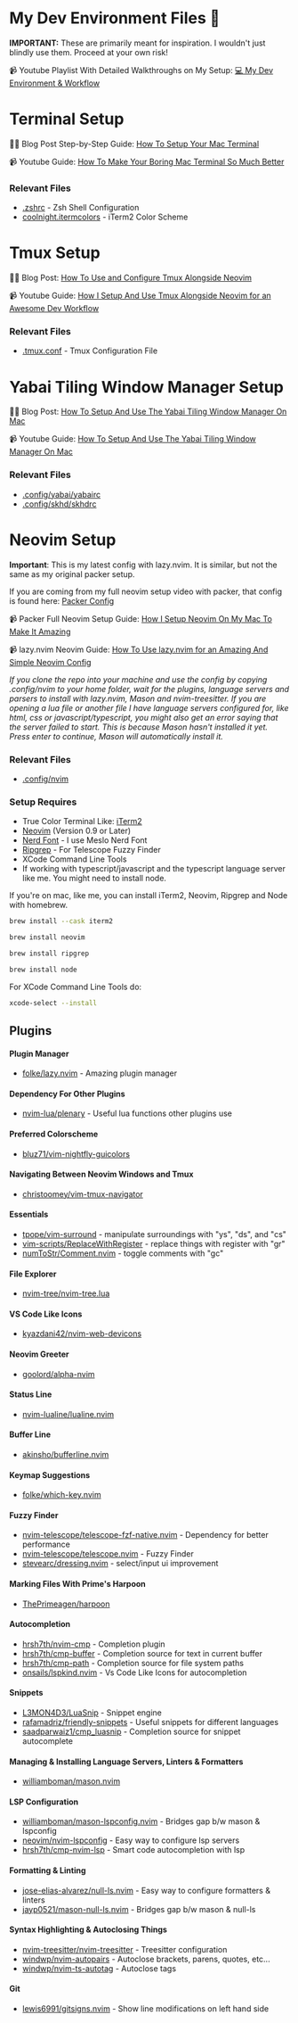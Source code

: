 # My Dev Environment Files 🚀

**IMPORTANT:** These are primarily meant for inspiration. I wouldn't just blindly use them. Proceed at your own risk!

📹 Youtube Playlist With Detailed Walkthroughs on My Setup: [💻 My Dev Environment & Workflow](https://youtube.com/playlist?list=PLnu5gT9QrFg36OehOdECFvxFFeMHhb_07)

# Terminal Setup

✍🏼 Blog Post Step-by-Step Guide: [How To Setup Your Mac Terminal](https://josean.com/posts/terminal-setup)

📹 Youtube Guide: [How To Make Your Boring Mac Terminal So Much Better](https://www.youtube.com/watch?v=CF1tMjvHDRA&list=PLnu5gT9QrFg36OehOdECFvxFFeMHhb_07&index=2&t=479s)

### Relevant Files

- [.zshrc](.zshrc) - Zsh Shell Configuration
- [coolnight.itermcolors](coolnight.itermcolors) - iTerm2 Color Scheme

# Tmux Setup

✍🏼 Blog Post: [How To Use and Configure Tmux Alongside Neovim](https://josean.com/posts/tmux-setup)

📹 Youtube Guide: [How I Setup And Use Tmux Alongside Neovim for an Awesome Dev Workflow](https://youtu.be/U-omALWIBos)

### Relevant Files

- [.tmux.conf](.tmux.conf) - Tmux Configuration File

# Yabai Tiling Window Manager Setup

✍🏼 Blog Post: [How To Setup And Use The Yabai Tiling Window Manager On Mac](https://josean.com/posts/yabai-setup)

📹 Youtube Guide: [How To Setup And Use The Yabai Tiling Window Manager On Mac](https://youtu.be/k94qImbFKWE)

### Relevant Files

- [.config/yabai/yabairc](.config/yabai/yabairc)
- [.config/skhd/skhdrc](.config/skhd/skhdrc)

# Neovim Setup

**Important**: This is my latest config with lazy.nvim. It is similar, but not the same as my original packer setup.

If you are coming from my full neovim setup video with packer, that config is found here: [Packer Config](https://github.com/josean-dev/dev-environment-files/tree/packer-nvim-setup)

📹 Packer Full Neovim Setup Guide: [How I Setup Neovim On My Mac To Make It Amazing](https://youtu.be/vdn_pKJUda8)

📹 lazy.nvim Neovim Guide: [How To Use lazy.nvim for an Amazing And Simple Neovim Config](https://youtu.be/6mxWayq-s9I)

_If you clone the repo into your machine and use the config by copying .config/nvim to your home folder, wait for the plugins, language servers and parsers to install with lazy.nvim, Mason and nvim-treesitter. If you are opening a lua file or another file I have language servers configured for, like html, css or javascript/typescript, you might also get an error saying that the server failed to start. This is because Mason hasn't installed it yet. Press enter to continue, Mason will automatically install it._

### Relevant Files

- [.config/nvim](.config/nvim)

### Setup Requires

- True Color Terminal Like: [iTerm2](https://iterm2.com/)
- [Neovim](https://neovim.io/) (Version 0.9 or Later)
- [Nerd Font](https://www.nerdfonts.com/) - I use Meslo Nerd Font
- [Ripgrep](https://github.com/BurntSushi/ripgrep) - For Telescope Fuzzy Finder
- XCode Command Line Tools
- If working with typescript/javascript and the typescript language server like me. You might need to install node.

If you're on mac, like me, you can install iTerm2, Neovim, Ripgrep and Node with homebrew.

```bash
brew install --cask iterm2
```

```bash
brew install neovim
```

```bash
brew install ripgrep
```

```bash
brew install node
```

For XCode Command Line Tools do:

```bash
xcode-select --install
```

## Plugins

#### Plugin Manager

- [folke/lazy.nvim](https://github.com/folke/lazy.nvim) - Amazing plugin manager

#### Dependency For Other Plugins

- [nvim-lua/plenary](https://github.com/nvim-lua/plenary.nvim) - Useful lua functions other plugins use

#### Preferred Colorscheme

- [bluz71/vim-nightfly-guicolors](https://github.com/bluz71/vim-nightfly-guicolors)

#### Navigating Between Neovim Windows and Tmux

- [christoomey/vim-tmux-navigator](https://github.com/christoomey/vim-tmux-navigator)

#### Essentials

- [tpope/vim-surround](https://github.com/tpope/vim-surround) - manipulate surroundings with "ys", "ds", and "cs"
- [vim-scripts/ReplaceWithRegister](https://github.com/vim-scripts/ReplaceWithRegister) - replace things with register with "gr"
- [numToStr/Comment.nvim](https://github.com/numToStr/Comment.nvim) - toggle comments with "gc"

#### File Explorer

- [nvim-tree/nvim-tree.lua](https://github.com/nvim-tree/nvim-tree.lua)

#### VS Code Like Icons

- [kyazdani42/nvim-web-devicons](https://github.com/kyazdani42/nvim-web-devicons)

#### Neovim Greeter

- [goolord/alpha-nvim](https://github.com/goolord/alpha-nvim)

#### Status Line

- [nvim-lualine/lualine.nvim](https://github.com/nvim-lualine/lualine.nvim)

#### Buffer Line

- [akinsho/bufferline.nvim](https://github.com/akinsho/bufferline.nvim)

#### Keymap Suggestions

- [folke/which-key.nvim](https://github.com/folke/which-key.nvim)

#### Fuzzy Finder

- [nvim-telescope/telescope-fzf-native.nvim](https://github.com/nvim-telescope/telescope-fzf-native.nvim) - Dependency for better performance
- [nvim-telescope/telescope.nvim](https://github.com/nvim-telescope/telescope.nvim) - Fuzzy Finder
- [stevearc/dressing.nvim](https://github.com/stevearc/dressing.nvim) - select/input ui improvement

#### Marking Files With Prime's Harpoon

- [ThePrimeagen/harpoon](https://github.com/ThePrimeagen/harpoon)

#### Autocompletion

- [hrsh7th/nvim-cmp](https://github.com/hrsh7th/nvim-cmp) - Completion plugin
- [hrsh7th/cmp-buffer](https://github.com/hrsh7th/cmp-buffer) - Completion source for text in current buffer
- [hrsh7th/cmp-path](https://github.com/hrsh7th/cmp-path) - Completion source for file system paths
- [onsails/lspkind.nvim](https://github.com/onsails/lspkind.nvim) - Vs Code Like Icons for autocompletion

#### Snippets

- [L3MON4D3/LuaSnip](https://github.com/L3MON4D3/LuaSnip) - Snippet engine
- [rafamadriz/friendly-snippets](https://github.com/rafamadriz/friendly-snippets) - Useful snippets for different languages
- [saadparwaiz1/cmp_luasnip](https://github.com/saadparwaiz1/cmp_luasnip) - Completion source for snippet autocomplete

#### Managing & Installing Language Servers, Linters & Formatters

- [williamboman/mason.nvim](https://github.com/williamboman/mason.nvim)

#### LSP Configuration

- [williamboman/mason-lspconfig.nvim](https://github.com/williamboman/mason-lspconfig.nvim) - Bridges gap b/w mason & lspconfig
- [neovim/nvim-lspconfig](https://github.com/neovim/nvim-lspconfig) - Easy way to configure lsp servers
- [hrsh7th/cmp-nvim-lsp](https://github.com/hrsh7th/cmp-nvim-lsp) - Smart code autocompletion with lsp

#### Formatting & Linting

- [jose-elias-alvarez/null-ls.nvim](https://github.com/jose-elias-alvarez/null-ls.nvim) - Easy way to configure formatters & linters
- [jayp0521/mason-null-ls.nvim](https://github.com/jayp0521/mason-null-ls.nvim) - Bridges gap b/w mason & null-ls

#### Syntax Highlighting & Autoclosing Things

- [nvim-treesitter/nvim-treesitter](https://github.com/nvim-treesitter/nvim-treesitter) - Treesitter configuration
- [windwp/nvim-autopairs](https://github.com/windwp/nvim-autopairs) - Autoclose brackets, parens, quotes, etc...
- [windwp/nvim-ts-autotag](https://github.com/windwp/nvim-ts-autotag) - Autoclose tags

#### Git

- [lewis6991/gitsigns.nvim](https://github.com/lewis6991/gitsigns.nvim) - Show line modifications on left hand side
